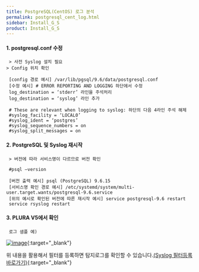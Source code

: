 ```yaml
---
title: PostgreSQL(CentOS) 로그 분석
permalink: postgresql_cent_log.html
sidebar: Install_G_S
product: Install_G_S
---
```



#### 1. postgresql.conf 수정

     > 사전 Syslog 설치 필요
    > Config 위치 확인

     [config 경로 예시] /var/lib/pgsql/9.6/data/postgresql.conf
     [수정 예시] # ERROR REPORTING AND LOGGING 하단에서 수정
     log_destination = ‘stderr’ 라인을 주석처리
     log_destination = ‘syslog’ 라인 추가

     # These are relevant when logging to syslog: 하단의 다음 4라인 주석 해제
     #syslog_facility = ‘LOCAL0’
     #syslog_ident = ‘postgres’
     #syslog_sequence_numbers = on
     #syslog_split_messages = on

#### 2. PostgreSQL 및 Syslog 재시작

     > 버전에 따라 서비스명이 다르므로 버전 확인

     #psql –version

     [버전 출력 예시] psql (PostgreSQL) 9.6.15
     [서비스명 확인 경로 예시] /etc/systemd/system/multi-user.target.wants/postgresql-9.6.service
     [위의 예시로 확인된 버전에 따른 재시작 예시] service postgresql-9.6 restart
     service rsyslog restart

#### 3. PLURA V5에서 확인

     로그 샘플 예)
     
[![image](/docs/images/Ins_G/Postgresql_c/1.png)](/docs/images/Ins_G/Postgresql_c/1.png){:target="_blank"}

위 내용을 활용해서 필터를 등록하면 탐지로그를 확인할 수 있습니다.[(Syslog 필터등록 바로가기)](https://qubitsec.github.io/f_regi_syslog.html){:target="_blank"}